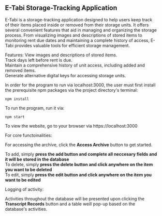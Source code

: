 ## E-Tabi Storage-Tracking Application ##

E-Tabi is a storage-tracking application designed to help users keep track of their items placed inside or removed from their storage units. It offers several convenient features that aid in managing and organizing the storage process. From visualizing images and descriptions of stored items to monitoring rent due dates and maintaining a complete history of access, E-Tabi provides valuable tools for efficient storage management.

Features:
View images and descriptions of stored items. <br />
Track days left before rent is due. <br /> 
Maintain a comprehensive history of unit access, including added and removed items. <br />
Generate alternative digital keys for accessing storage units. <br />

In order for the program to run via localhost:3000, the user must first install the prerequisite npm packages via the project directory's terminal:

```npm install```

To run the program, run it via:  

```npm start```

To view the website, go to your browser via https://localhost:3000

For core functoinalities:

For accessing the archive, click the **Access Archive** button to get started.

To add, simply **press the add button and complete all neccesary fields and it will be stored in the database** <br />
To delete, simply **press the delete button and click anywhere on the item you want to be deleted** <br />
To edit, simply **press the edit button and click anywhere on the item you want to be edited** <br />
 
Logging of activity:

Activities throughout the database will be presented upon clicking the **Transcript Records** button and a table weill pop-up based on the database's activities.

